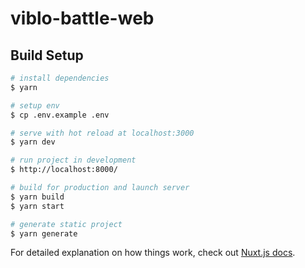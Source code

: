 # viblo-battle-web

## Build Setup

```bash
# install dependencies
$ yarn

# setup env
$ cp .env.example .env

# serve with hot reload at localhost:3000
$ yarn dev

# run project in development
$ http://localhost:8000/

# build for production and launch server
$ yarn build
$ yarn start

# generate static project
$ yarn generate
```

For detailed explanation on how things work, check out [Nuxt.js docs](https://nuxtjs.org).

